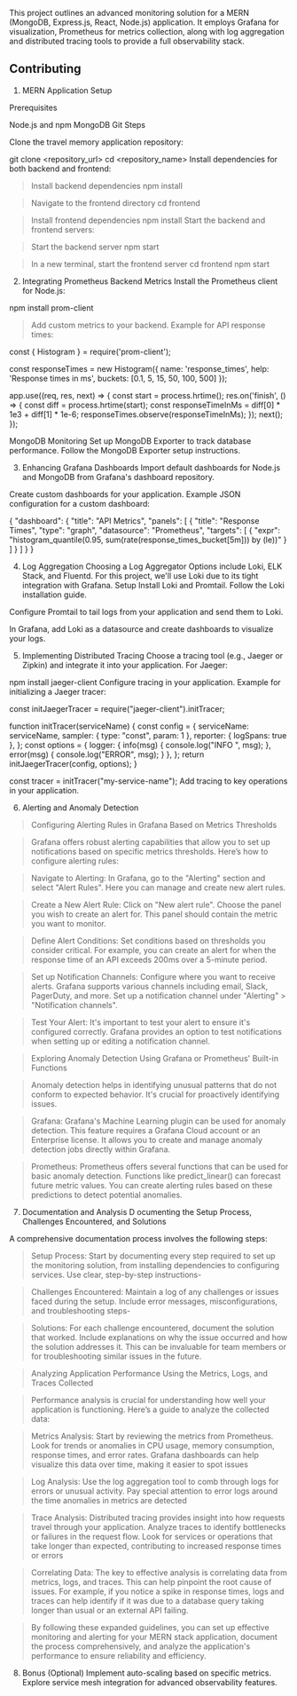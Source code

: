 This project outlines an advanced monitoring solution for a MERN (MongoDB, Express.js, React, Node.js) application. It employs Grafana for visualization, Prometheus for metrics collection, along with log aggregation and distributed tracing tools to provide a full observability stack.
## Contributing




1. MERN Application Setup

Prerequisites

Node.js and npm
MongoDB
Git
Steps

Clone the travel memory application repository:

git clone <repository_url>
cd <repository_name>
Install dependencies for both backend and frontend:

> Install backend dependencies
npm install

> Navigate to the frontend directory
cd frontend

> Install frontend dependencies
npm install
Start the backend and frontend servers:

> Start the backend server
npm start

> In a new terminal, start the frontend server
cd frontend
npm start

2. Integrating Prometheus
Backend Metrics
Install the Prometheus client for Node.js:

npm install prom-client


> Add custom metrics to your backend. Example for API response times:

const { Histogram } = require('prom-client');

const responseTimes = new Histogram({
  name: 'response_times',
  help: 'Response times in ms',
  buckets: [0.1, 5, 15, 50, 100, 500]
});

app.use((req, res, next) => {
  const start = process.hrtime();
  res.on('finish', () => {
    const diff = process.hrtime(start);
    const responseTimeInMs = diff[0] * 1e3 + diff[1] * 1e-6;
    responseTimes.observe(responseTimeInMs);
  });
  next();
});

MongoDB Monitoring
Set up MongoDB Exporter to track database performance. Follow the MongoDB Exporter setup instructions.

3. Enhancing Grafana Dashboards
Import default dashboards for Node.js and MongoDB from Grafana's dashboard repository.

Create custom dashboards for your application. Example JSON configuration for a custom dashboard:

{
  "dashboard": {
    "title": "API Metrics",
    "panels": [
      {
        "title": "Response Times",
        "type": "graph",
        "datasource": "Prometheus",
        "targets": [
          { "expr": "histogram_quantile(0.95, sum(rate(response_times_bucket[5m])) by (le))" }
        ]
      }
    ]
  }
}

4. Log Aggregation
Choosing a Log Aggregator
Options include Loki, ELK Stack, and Fluentd. For this project, we'll use Loki due to its tight integration with Grafana.
Setup
Install Loki and Promtail. Follow the Loki installation guide.

Configure Promtail to tail logs from your application and send them to Loki.

In Grafana, add Loki as a datasource and create dashboards to visualize your logs.

5. Implementing Distributed Tracing
Choose a tracing tool (e.g., Jaeger or Zipkin) and integrate it into your application. For Jaeger:

npm install jaeger-client
Configure tracing in your application. Example for initializing a Jaeger tracer:

const initJaegerTracer = require("jaeger-client").initTracer;

function initTracer(serviceName) {
  const config = {
    serviceName: serviceName,
    sampler: { type: "const", param: 1 },
    reporter: { logSpans: true },
  };
  const options = {
    logger: {
      info(msg) { console.log("INFO ", msg); },
      error(msg) { console.log("ERROR", msg); }
    },
  };
  return initJaegerTracer(config, options);
}

const tracer = initTracer("my-service-name");
Add tracing to key operations in your application.

6. Alerting and Anomaly Detection
>Configuring Alerting Rules in Grafana Based on Metrics Thresholds

>Grafana offers robust alerting capabilities that allow you to set up notifications based on specific metrics thresholds. Here’s how to configure alerting rules:

>Navigate to Alerting: In Grafana, go to the "Alerting" section and select "Alert Rules". Here you can manage and create new alert rules.

>Create a New Alert Rule: Click on "New alert rule". Choose the panel you wish to create an alert for. This panel should contain the metric you want to monitor.

>Define Alert Conditions: Set conditions based on thresholds you consider critical. For example, you can create an alert for when the response time of an API exceeds 200ms over a 5-minute period.

>Set up Notification Channels: Configure where you want to receive alerts. Grafana supports various channels including email, Slack, PagerDuty, and more. Set up a notification channel under "Alerting" > "Notification channels".

>Test Your Alert: It's important to test your alert to ensure it's configured correctly. Grafana provides an option to test notifications when setting up or editing a notification channel.

>Exploring Anomaly Detection Using Grafana or Prometheus' Built-in Functions

>Anomaly detection helps in identifying unusual patterns that do not conform to expected behavior. It's crucial for proactively identifying issues.

>Grafana: Grafana's Machine Learning plugin can be used for anomaly detection. This feature requires a Grafana Cloud account or an Enterprise license. It allows you to create and manage anomaly detection jobs directly within Grafana.

>Prometheus: Prometheus offers several functions that can be used for basic anomaly detection. Functions like predict_linear() can forecast future metric values. You can create alerting rules based on these predictions to detect potential anomalies.

7. Documentation and Analysis
D
ocumenting the Setup Process, Challenges Encountered, and Solutions

A comprehensive documentation process involves the following steps:

>Setup Process: Start by documenting every step required to set up the monitoring solution, from installing dependencies to configuring services. Use clear, step-by-step instructions-

>Challenges Encountered: Maintain a log of any challenges or issues faced during the setup. Include error messages, misconfigurations, and troubleshooting steps-

>Solutions: For each challenge encountered, document the solution that worked. Include explanations on why the issue occurred and how the solution addresses it. This can be invaluable for team members or for troubleshooting similar issues in the future.

>Analyzing Application Performance Using the Metrics, Logs, and Traces Collected

>Performance analysis is crucial for understanding how well your application is functioning. Here’s a guide to analyze the collected data:

>Metrics Analysis: Start by reviewing the metrics from Prometheus. Look for trends or anomalies in CPU usage, memory consumption, response times, and error rates. Grafana dashboards can help visualize this data over time, making it easier to spot issues

>Log Analysis: Use the log aggregation tool to comb through logs for errors or unusual activity. Pay special attention to error logs around the time anomalies in metrics are detected

>Trace Analysis: Distributed tracing provides insight into how requests travel through your application. Analyze traces to identify bottlenecks or failures in the request flow. Look for services or operations that take longer than expected, contributing to increased response times or errors

>Correlating Data: The key to effective analysis is correlating data from metrics, logs, and traces. This can help pinpoint the root cause of issues. For example, if you notice a spike in response times, logs and traces can help identify if it was due to a database query taking longer than usual or an external API failing.

>By following these expanded guidelines, you can set up effective monitoring and alerting for your MERN stack application, document the process comprehensively, and analyze the application's performance to ensure reliability and efficiency.

8. Bonus (Optional)
Implement auto-scaling based on specific metrics.
Explore service mesh integration for advanced observability features.
